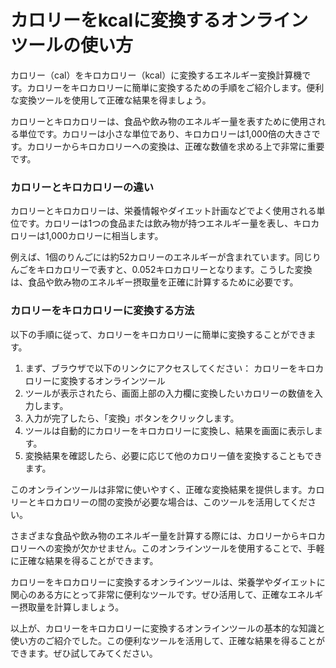 カロリーをkcalに変換するオンラインツールの使い方
==========================

カロリー（cal）をキロカロリー（kcal）に変換するエネルギー変換計算機です。カロリーをキロカロリーに簡単に変換するための手順をご紹介します。便利な変換ツールを使用して正確な結果を得ましょう。

カロリーとキロカロリーは、食品や飲み物のエネルギー量を表すために使用される単位です。カロリーは小さな単位であり、キロカロリーは1,000倍の大きさです。カロリーからキロカロリーへの変換は、正確な数値を求める上で非常に重要です。

### カロリーとキロカロリーの違い

カロリーとキロカロリーは、栄養情報やダイエット計画などでよく使用される単位です。カロリーは1つの食品または飲み物が持つエネルギー量を表し、キロカロリーは1,000カロリーに相当します。

例えば、1個のりんごには約52カロリーのエネルギーが含まれています。同じりんごをキロカロリーで表すと、0.052キロカロリーとなります。こうした変換は、食品や飲み物のエネルギー摂取量を正確に計算するために必要です。

### カロリーをキロカロリーに変換する方法

以下の手順に従って、カロリーをキロカロリーに簡単に変換することができます。

1. まず、ブラウザで以下のリンクにアクセスしてください： カロリーをキロカロリーに変換するオンラインツール
2. ツールが表示されたら、画面上部の入力欄に変換したいカロリーの数値を入力します。
3. 入力が完了したら、「変換」ボタンをクリックします。
4. ツールは自動的にカロリーをキロカロリーに変換し、結果を画面に表示します。
5. 変換結果を確認したら、必要に応じて他のカロリー値を変換することもできます。

このオンラインツールは非常に使いやすく、正確な変換結果を提供します。カロリーとキロカロリーの間の変換が必要な場合は、このツールを活用してください。

さまざまな食品や飲み物のエネルギー量を計算する際には、カロリーからキロカロリーへの変換が欠かせません。このオンラインツールを使用することで、手軽に正確な結果を得ることができます。

カロリーをキロカロリーに変換するオンラインツールは、栄養学やダイエットに関心のある方にとって非常に便利なツールです。ぜひ活用して、正確なエネルギー摂取量を計算しましょう。

以上が、カロリーをキロカロリーに変換するオンラインツールの基本的な知識と使い方のご紹介でした。この便利なツールを活用して、正確な結果を得ることができます。ぜひ試してみてください。